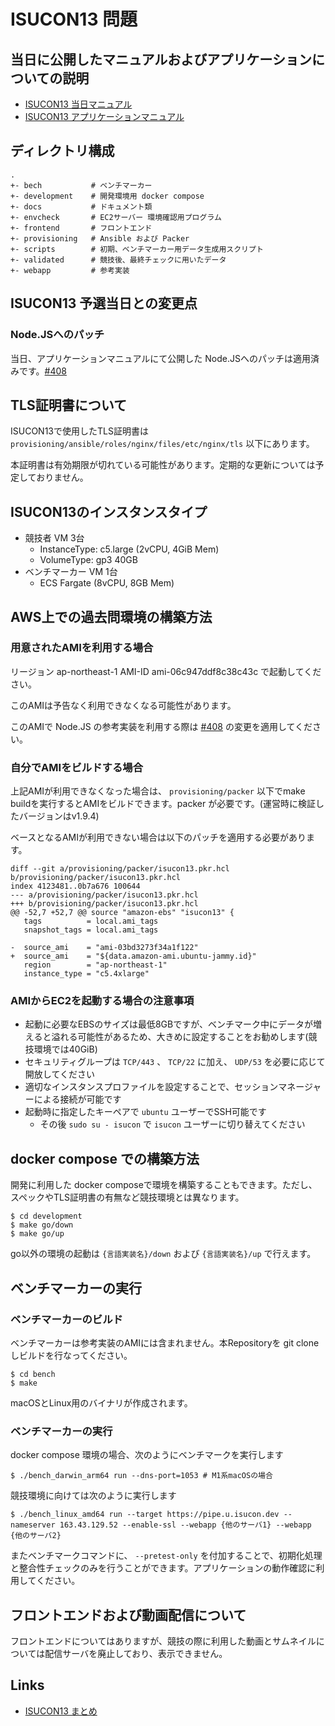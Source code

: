 # ISUCON13 問題

## 当日に公開したマニュアルおよびアプリケーションについての説明

- [ISUCON13 当日マニュアル](https://gist.github.com/kazeburo/bccc2d2b2b9dc307b5640ae855f3e0bf)
- [ISUCON13 アプリケーションマニュアル](https://gist.github.com/kazeburo/70b352e6d51969b214f919bcf0794ba6)


## ディレクトリ構成

```
.
+- bech           # ベンチマーカー
+- development    # 開発環境用 docker compose
+- docs           # ドキュメント類
+- envcheck       # EC2サーバー 環境確認用プログラム
+- frontend       # フロントエンド
+- provisioning   # Ansible および Packer
+- scripts        # 初期、ベンチマーカー用データ生成用スクリプト
+- validated      # 競技後、最終チェックに用いたデータ
+- webapp         # 参考実装
```

## ISUCON13 予選当日との変更点

### Node.JSへのパッチ

当日、アプリケーションマニュアルにて公開した Node.JSへのパッチは適用済みです。[#408](https://github.com/isucon/isucon13/pull/408)

## TLS証明書について

ISUCON13で使用したTLS証明書は `provisioning/ansible/roles/nginx/files/etc/nginx/tls` 以下にあります。

本証明書は有効期限が切れている可能性があります。定期的な更新については予定しておりません。

## ISUCON13のインスタンスタイプ

- 競技者 VM 3台
  - InstanceType: c5.large (2vCPU, 4GiB Mem)
  - VolumeType: gp3 40GB
- ベンチマーカー VM 1台
  - ECS Fargate (8vCPU, 8GB Mem)

## AWS上での過去問環境の構築方法

### 用意されたAMIを利用する場合

リージョン ap-northeast-1 AMI-ID ami-06c947ddf8c38c43c で起動してください。 

このAMIは予告なく利用できなくなる可能性があります。

このAMIで Node.JS の参考実装を利用する際は [#408](https://github.com/isucon/isucon13/pull/408) の変更を適用してください。

### 自分でAMIをビルドする場合

上記AMIが利用できなくなった場合は、 `provisioning/packer` 以下でmake buildを実行するとAMIをビルドできます。packer が必要です。(運営時に検証したバージョンはv1.9.4)

ベースとなるAMIが利用できない場合は以下のパッチを適用する必要があります。

```
diff --git a/provisioning/packer/isucon13.pkr.hcl b/provisioning/packer/isucon13.pkr.hcl
index 4123481..0b7a676 100644
--- a/provisioning/packer/isucon13.pkr.hcl
+++ b/provisioning/packer/isucon13.pkr.hcl
@@ -52,7 +52,7 @@ source "amazon-ebs" "isucon13" {
   tags          = local.ami_tags
   snapshot_tags = local.ami_tags
 
-  source_ami    = "ami-03bd3273f34a1f122"
+  source_ami    = "${data.amazon-ami.ubuntu-jammy.id}"
   region        = "ap-northeast-1"
   instance_type = "c5.4xlarge"
```

### AMIからEC2を起動する場合の注意事項

- 起動に必要なEBSのサイズは最低8GBですが、ベンチマーク中にデータが増えると溢れる可能性があるため、大きめに設定することをお勧めします(競技環境では40GiB)
- セキュリティグループは `TCP/443` 、 `TCP/22` に加え、 `UDP/53` を必要に応じて開放してください
- 適切なインスタンスプロファイルを設定することで、セッションマネージャーによる接続が可能です
- 起動時に指定したキーペアで `ubuntu` ユーザーでSSH可能です
  - その後 `sudo su - isucon` で `isucon` ユーザーに切り替えてください

## docker compose での構築方法

開発に利用した docker composeで環境を構築することもできます。ただし、スペックやTLS証明書の有無など競技環境とは異なります。

```
$ cd development
$ make go/down
$ make go/up
```

go以外の環境の起動は `{言語実装名}/down`  および `{言語実装名}/up` で行えます。


## ベンチマーカーの実行

### ベンチマーカーのビルド

ベンチマーカーは参考実装のAMIには含まれません。本Repositoryを git clone しビルドを行なってください。

```
$ cd bench
$ make
```

macOSとLinux用のバイナリが作成されます。

### ベンチマーカーの実行

docker compose 環境の場合、次のようにベンチマークを実行します

```
$ ./bench_darwin_arm64 run --dns-port=1053 # M1系macOSの場合
```

競技環境に向けては次のように実行します

```
$ ./bench_linux_amd64 run --target https://pipe.u.isucon.dev --nameserver 163.43.129.52 --enable-ssl --webapp {他のサーバ1} --webapp {他のサーバ2}
```

またベンチマークコマンドに、 `--pretest-only` を付加することで、初期化処理と整合性チェックのみを行うことができます。アプリケーションの動作確認に利用してください。

## フロントエンドおよび動画配信について

フロントエンドについてはありますが、競技の際に利用した動画とサムネイルについては配信サーバを廃止しており、表示できません。


## Links

- [ISUCON13 まとめ](https://isucon.net/archives/57801192.html)

